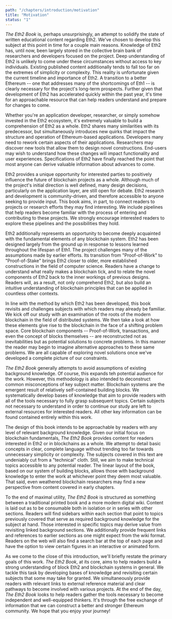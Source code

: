 ```yaml
---
path: "/chapters/introduction/motivation"
title: "Motivation"
status: "1"
---
```


*The Eth2 Book* is, perhaps unsurprisingly, an attempt to solidify the state of written educational content regarding Eth2. We've chosen to develop this subject at this point in time for a couple main reasons. Knowledge of Eth2 has, until now, been largely stored in the collective brain bank of researchers and developers focused on the project. Deep understanding of Eth2 is unlikely to come under these circumstances without access to key individuals. Existing published content additionally tends to fall too far on the extremes of simplicity or complexity. This reality is unfortunate given the current timeline and importance of Eth2. A transition to a better Ethereum -- one that addresses many of the shortcomings of Eth1 -- is clearly necessary for the project's long-term prospects. Further given that development of Eth2 has accelerated quickly within the past year, it's time for an approachable resource that can help readers understand and prepare for changes to come.

Whether you're an application developer, researcher, or simply somehow invested in the Eth2 ecosystem, it's extremely valuable to build a comprehension of Eth2 as a whole. Eth2 shares many similarities with its predecessor, but simultaneously introduces new quirks that impact the structure and operation of Ethereum-based applications. Developers many need to rework certain aspects of their applications. Researchers may discover new tools that allow them to design novel constructions. End-users may wish to understand how these changes will impact functionality and user experiences. Specifications of Eth2 have finally reached the point that most anyone can derive valuable information about advances to come.

Eth2 provides a unique opportunity for interested parties to positively influence the future of blockchain projects as a whole. Although much of the project's initial direction is well defined, many design decisions, particularly on the application layer, are still open for debate. Eth2 research and development is community-driven, and therefore accessible to anyone seeking to provide input. This book aims, in part, to connect readers to projects or research efforts they may find interesting. We include pipelines that help readers become familiar with the process of entering and contributing to these projects. We strongly encourage interested readers to explore these pipelines and the possibilities they hold.

Eth2 additionally represents an opportunity to become deeply acquainted with the fundamental elements of any blockchain system. Eth2 has been designed largely from the ground up in response to lessons learned throughout the lifespan of Eth1. The project challenges many of the assumptions made by earlier efforts. Its transition from "Proof-of-Work" to "Proof-of-Stake" brings Eth2 closer to older, more established constructions in the field of computer science. Readers have a change to understand what really makes a blockchain tick, and to relate the novel components of Eth2 back to the inner workings of previous designs. Readers will, as a result, not only comprehend Eth2, but also build an intuitive understanding of blockchain principles that can  be applied in countless other contexts.

In line with the method by which Eth2 has been developed, this book revisits and challenges subjects with which readers may already be familiar. We kick off our study with an examination of the roots of the modern blockchain in the field of distributed systems. We then take a look at how these elements give rise to the blockchain in the face of a shifting problem space. Core blockchain components -- Proof-of-Work, transactions, and even the concept of blocks themselves -- are reconstructed not as inevitabilities but as potential solutions to concrete problems. In this manner the reader may begin to imagine alternative approaches to these same problems. We are all capable of exploring novel solutions once we've developed a complete picture of our constraints.

*The Eth2 Book* generally attempts to avoid assumptions of existing background knowledge. Of course, this expands teh potential audience for the work. However, this methodology is also intended to deconstruct common misconceptions of key subject matter. Blockchain systems are the emergent result of relatively self-contained building blocks. We systematically develop bases of knowledge that aim to provide readers with all of the tools necessary to fully grasp subsequent topics. Certain subjects not necessary to understand in order to continue our study are left to external resources for interested readers. All other key information can be found contained entirely within this work.

The design of this book intends to be approachable by readers with any level of relevant background knowledge. Given our initial focus on blockchain fundamentals, *The Eth2 Book* provides content for readers interested in Eth2 or in blockchains as a whole. We attempt to detail basic concepts in clear, complete language without trending too far towards unnecessary simplicity or complexity. The subjects covered in this text are undeniably cut from a "technical" cloth. Still, we aim to make technical topics accessible to any potential reader. The linear layout of the book, based on our system of building blocks, allows those with background knowledge to enter the work at whichever point they deem most valuable. That said, even weathered blockchain researchers may find a new perspective from content covered in early chapters.

To the end of maximal utility, *The Eth2 Book* is structured as something between a traditional printed book and a more modern digital wiki. Content is laid out as to be consumable both in isolation or in series with other sections. Readers will find sidebars within each section that point to topics previously covered that serve as required background knowledge for the subject at hand. Those interested in specific topics may derive value from revisiting linked background sections. We additionally provide frequent links and references to earlier sections as one might expect from the wiki format. Readers on the web will also find a search bar at the top of each page and have the option to view certain figures in an interactive or animated form.

As we come to the close of this introduction, we'll briefly restate the primary goals of this work. *The Eth2 Book*, at its core, aims to help readers build a strong understanding of block Eth2 and blockchain systems in general. We tackle this task by developing bases of knowledge and revisiting certain subjects that some may take for granted. We simultaneously provide readers with relevant links to external reference material and clear pathways to become involved with various projects. At the end of the day, *The Eth2 Book* looks to help readers gather the tools necessary to become independent and well-equipped thinkers. It's through the free exchange of information that we can construct a better and stronger Ethereum community. We hope that you enjoy your journey!